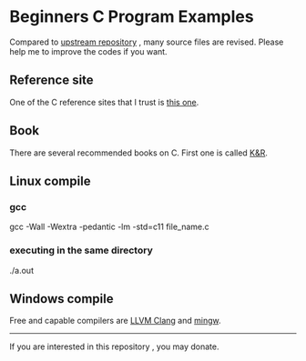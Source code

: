 # Beginners C Program Examples

Compared to [upstream repository](https://github.com/gouravthakur39/beginners-C-program-examples) , many source files are revised. Please help me to improve the codes if you want. 

## Reference site
One of the C reference sites that I trust is [this one](https://en.cppreference.com/w/c).


##  Book
There are several recommended books on C. First one is called [K&R](https://www.amazon.com/Programming-Language-2nd-Brian-Kernighan/dp/0131103628/).

## Linux compile
### gcc
gcc -Wall -Wextra -pedantic -lm -std=c11 file_name.c
### executing in the same directory
./a.out
## Windows compile
Free and capable compilers are [LLVM Clang](https://clang.llvm.org/get_started.html) and [mingw](https://www.mingw-w64.org/downloads/).

***
If you are interested in this repository , you may donate.


